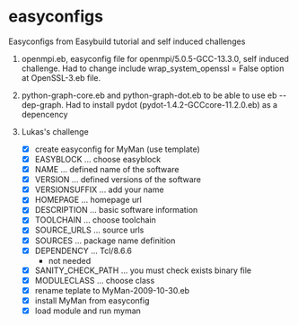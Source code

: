 # easyconfigs
Easyconfigs from Easybuild tutorial and self induced challenges

1. openmpi.eb, easyconfig file for openmpi/5.0.5-GCC-13.3.0, self induced challenge. Had to change include wrap_system_openssl = False option at OpenSSL-3.eb file.

2. python-graph-core.eb and python-graph-dot.eb to be able to use eb --dep-graph. Had to install pydot (pydot-1.4.2-GCCcore-11.2.0.eb) as a depencency

3. Lukas's challenge
   - [x] create easyconfig for MyMan (use template)
   - [x] EASYBLOCK ... choose easyblock
   - [x] NAME ... defined name of the software
   - [x] VERSION ... defined versions of the software
   - [x] VERSIONSUFFIX ... add your name
   - [x] HOMEPAGE ... homepage url
   - [x] DESCRIPTION ... basic software information
   - [x] TOOLCHAIN ... choose toolchain
   - [x] SOURCE_URLS ... source urls
   - [x] SOURCES ... package name definition
   - [x] DEPENDENCY ... Tcl/8.6.6
     - not needed
   - [x] SANITY_CHECK_PATH ... you must check exists binary file
   - [x] MODULECLASS ... choose class
   - [x] rename teplate to MyMan-2009-10-30.eb
   - [x] install MyMan from easyconfig
   - [x] load module and run myman
